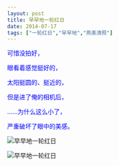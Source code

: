 ```yaml
---
layout: post
title: 早早地一轮红日
date: 2014-07-17
tags: ["一轮红日","早早地","燕美清照"]
---
```


<!-- build time:Sat Jun 23 2018 12:05:16 GMT+0800 (中国标准时间) -->

<span style="color:#00f">可惜没拍好，</span>

<span style="color:#00f">眼看着感觉挺好的，</span>

<span style="color:#00f">太阳挺圆的、挺近的，</span>

<span style="color:#00f">但是进了俺的相机后，</span>

<span style="color:#00f">......为什么这么小了，</span>

<span style="color:#00f">严重破坏了眼中的美感。</span>

![早早地一轮红日](http://ww4.sinaimg.cn/large/4eed32f2jw1eig2dawfwoj21aw1dxati.jpg "早早地一轮红日")

![早早地一轮红日](http://ww1.sinaimg.cn/large/4eed32f2jw1eig2do0wn4j21kw2eaniw.jpg "早早地一轮红日")
<!-- rebuild by neat -->